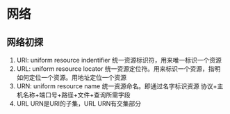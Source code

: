 # 网络
## 网络初探
1. URI: uniform resource indentifier
   统一资源标识符，用来唯一标识一个资源
2. URL: uniform resource locator
   统一资源定位符。用来标识一个资源，指明如何定位一个资源。用地址定位一个资源
3. URN: uniform resource name
   统一资源命名。即通过名字标识资源
   协议+主机名称+端口号+路径+文件+查询所需字段
4. URL URN是URI的子集，URL URN有交集部分